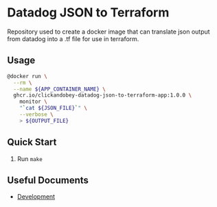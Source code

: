 # Datadog JSON to Terraform

Repository used to create a docker image that can translate json output from datadog into a .tf file for use in terraform.

## Usage

```bash
@docker run \
  --rm \
  --name ${APP_CONTAINER_NAME} \
  ghcr.io/clickandobey-datadog-json-to-terraform-app:1.0.0 \
    monitor \
    "`cat ${JSON_FILE}`" \
    --verbose \
    > ${OUTPUT_FILE}
```

## Quick Start

1. Run `make`

## Useful Documents

* [Development](docs/development.md)
